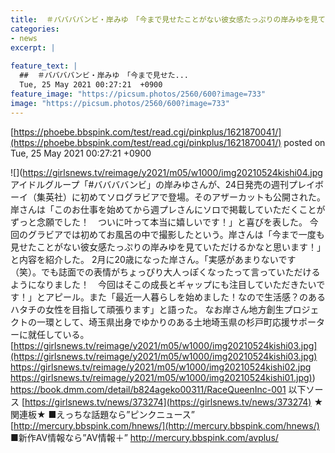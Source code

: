 ```yaml
---
title:  ＃ババババンビ・岸みゆ　「今まで見せたことがない彼女感たっぷりの岸みゆを見ていただけるかな」　週プレにソロ初登場 	
categories:
- news
excerpt: |
  
feature_text: |
  ##  ＃ババババンビ・岸みゆ　「今まで見せた...
  Tue, 25 May 2021 00:27:21  +0900
feature_image: "https://picsum.photos/2560/600?image=733"
image: "https://picsum.photos/2560/600?image=733"
---
```


[https://phoebe.bbspink.com/test/read.cgi/pinkplus/1621870041/](https://phoebe.bbspink.com/test/read.cgi/pinkplus/1621870041/)
posted on Tue, 25 May 2021 00:27:21  +0900

<!--more-->

![](https://girlsnews.tv/reimage/y2021/m05/w1000/img20210524kishi04.jpg アイドルグループ「#ババババンビ」の岸みゆさんが、24日発売の週刊プレイボーイ（集英社）に初めてソログラビアで登場。そのアザーカットも公開された。岸さんは「このお仕事を始めてから週プレさんにソロで掲載していただくことがずっと念願でした！　ついに叶って本当に嬉しいです！」と喜びを表した。 今回のグラビアでは初めてお風呂の中で撮影したという。岸さんは「今まで一度も見せたことがない彼女感たっぷりの岸みゆを見ていただけるかなと思います！」と内容を紹介した。 2月に20歳になった岸さん。「実感があまりないです（笑）。でも誌面での表情がちょっぴり大人っぽくなったって言っていただけるようになりました！　今回はそこの成長とギャップにも注目していただきたいです！」とアピール。また「最近一人暮らしを始めました！なので生活感？のあるハタチの女性を目指して頑張ります」と語った。 なお岸さん地方創生プロジェクトの一環として、埼玉県出身でゆかりのある土地埼玉県の杉戸町応援サポーターに就任している。 [https://girlsnews.tv/reimage/y2021/m05/w1000/img20210524kishi03.jpg](https://girlsnews.tv/reimage/y2021/m05/w1000/img20210524kishi03.jpg) https://girlsnews.tv/reimage/y2021/m05/w1000/img20210524kishi02.jpg [https://girlsnews.tv/reimage/y2021/m05/w1000/img20210524kishi01.jpg)](https://girlsnews.tv/reimage/y2021/m05/w1000/img20210524kishi01.jpg)) https://book.dmm.com/detail/b824ageko00311/RaceQueenInc-001 以下ソース [https://girlsnews.tv/news/373274](https://girlsnews.tv/news/373274) ★関連板★ ■えっちな話題なら”ピンクニュース” [http://mercury.bbspink.com/hnews/](http://mercury.bbspink.com/hnews/) ■新作AV情報なら”AV情報＋” http://mercury.bbspink.com/avplus/
